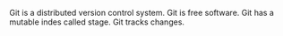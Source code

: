 Git is a distributed version control system.
Git is free software.
Git has a mutable indes called stage.
Git tracks changes.
